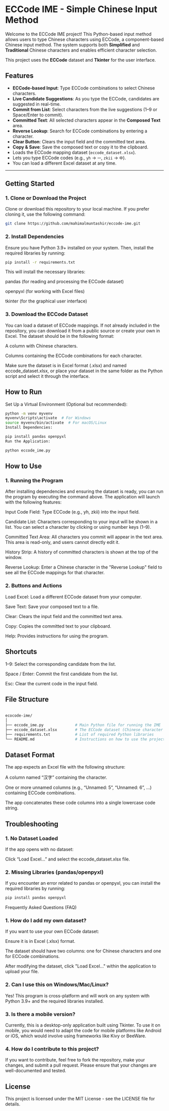 # ECCode IME - Simple Chinese Input Method

Welcome to the ECCode IME project! This Python-based input method allows users to type Chinese characters using ECCode, a component-based Chinese input method. The system supports both **Simplified** and **Traditional** Chinese characters and enables efficient character selection.

This project uses the **ECCode** dataset and **Tkinter** for the user interface.

## **Features**

- **ECCode-based Input**: Type ECCode combinations to select Chinese characters.
- **Live Candidate Suggestions**: As you type the ECCode, candidates are suggested in real-time.
- **Commit from List**: Select characters from the live suggestions (1–9 or Space/Enter to commit).
- **Committed Text**: All selected characters appear in the **Composed Text** area.
- **Reverse Lookup**: Search for ECCode combinations by entering a character.
- **Clear Button**: Clears the input field and the committed text area.
- **Copy & Save**: Save the composed text or copy it to the clipboard.
- Loads the ECCode mapping dataset (`eccode_dataset.xlsx`).
- Lets you type ECCode codes (e.g., `yh` → `一`, `zkii` → `中`).
- You can load a different Excel dataset at any time.

---

## **Getting Started**

### 1. **Clone or Download the Project**
Clone or download this repository to your local machine. If you prefer cloning it, use the following command:

```bash
git clone https://github.com/mahimalmuntashir/eccode-ime.git
```

### 2. **Install Dependencies**
Ensure you have Python 3.9+ installed on your system. Then, install the required libraries by running:

```bash
pip install -r requirements.txt
```
This will install the necessary libraries:

pandas (for reading and processing the ECCode dataset)

openpyxl (for working with Excel files)

tkinter (for the graphical user interface)

### 3. **Download the ECCode Dataset**
You can load a dataset of ECCode mappings. If not already included in the repository, you can download it from a public source or create your own in Excel. The dataset should be in the following format:

A column with Chinese characters.

Columns containing the ECCode combinations for each character.

Make sure the dataset is in Excel format (.xlsx) and named eccode_dataset.xlsx, or place your dataset in the same folder as the Python script and select it through the interface.

## **How to Run**
Set Up a Virtual Environment (Optional but recommended):

```bash
python -m venv myvenv
myvenv\Scripts\activate  # For Windows
source myvenv/bin/activate  # For macOS/Linux
Install Dependencies:
```

```bash
pip install pandas openpyxl
Run the Application:
```

```bash
python eccode_ime.py
```

## **How to Use**
### 1. Running the Program
After installing dependencies and ensuring the dataset is ready, you can run the program by executing the command above. The application will launch with the following features:

Input Code Field: Type ECCode (e.g., yh, zkii) into the input field.

Candidate List: Characters corresponding to your input will be shown in a list. You can select a character by clicking or using number keys (1–9).

Committed Text Area: All characters you commit will appear in the text area. This area is read-only, and users cannot directly edit it.

History Strip: A history of committed characters is shown at the top of the window.

Reverse Lookup: Enter a Chinese character in the "Reverse Lookup" field to see all the ECCode mappings for that character.

### 2. Buttons and Actions
Load Excel: Load a different ECCode dataset from your computer.

Save Text: Save your composed text to a file.

Clear: Clears the input field and the committed text area.

Copy: Copies the committed text to your clipboard.

Help: Provides instructions for using the program.

## **Shortcuts**
1–9: Select the corresponding candidate from the list.

Space / Enter: Commit the first candidate from the list.

Esc: Clear the current code in the input field.

## **File Structure**
```graphql
 
ecocode-ime/
│
├── eccode_ime.py              # Main Python file for running the IME
├── eccode_dataset.xlsx        # The ECCode dataset (Chinese character mappings)
├── requirements.txt           # List of required Python libraries
└── README.md                  # Instructions on how to use the project
```

## **Dataset Format**
The app expects an Excel file with the following structure:

A column named “汉字” containing the character.

One or more unnamed columns (e.g., “Unnamed: 5”, “Unnamed: 6”, …) containing ECCode combinations.

The app concatenates these code columns into a single lowercase code string.

## **Troubleshooting**
### 1. No Dataset Loaded
If the app opens with no dataset:

Click “Load Excel…” and select the eccode_dataset.xlsx file.

### 2. Missing Libraries (pandas/openpyxl)
If you encounter an error related to pandas or openpyxl, you can install the required libraries by running:

```bash
pip install pandas openpyxl
```

Frequently Asked Questions (FAQ)
### 1. How do I add my own dataset?
If you want to use your own ECCode dataset:

Ensure it is in Excel (.xlsx) format.

The dataset should have two columns: one for Chinese characters and one for ECCode combinations.

After modifying the dataset, click "Load Excel..." within the application to upload your file.

### 2. Can I use this on Windows/Mac/Linux?
Yes! This program is cross-platform and will work on any system with Python 3.9+ and the required libraries installed.

### 3. Is there a mobile version?
Currently, this is a desktop-only application built using Tkinter. To use it on mobile, you would need to adapt the code for mobile platforms like Android or iOS, which would involve using frameworks like Kivy or BeeWare.

### 4. How do I contribute to this project?
If you want to contribute, feel free to fork the repository, make your changes, and submit a pull request. Please ensure that your changes are well-documented and tested.

## **License**
This project is licensed under the MIT License - see the LICENSE file for details. 
